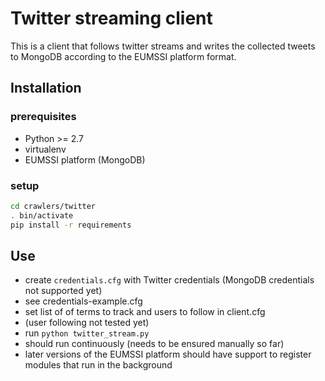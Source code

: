 # Twitter streaming client

This is a client that follows twitter streams and writes the collected tweets to MongoDB according to the EUMSSI platform format.

## Installation

### prerequisites
- Python >= 2.7  
- virtualenv  
- EUMSSI platform (MongoDB)

### setup
```bash
cd crawlers/twitter
. bin/activate
pip install -r requirements
```

## Use
- create `credentials.cfg` with Twitter credentials (MongoDB credentials not supported yet)
 - see credentials-example.cfg
- set list of of terms to track and users to follow in client.cfg
 - (user following not tested yet)
- run `python twitter_stream.py`
 - should run continuously (needs to be ensured manually so far)
 - later versions of the EUMSSI platform should have support to register modules that run in the background
